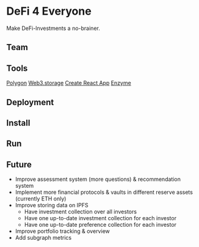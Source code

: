 # DeFi 4 Everyone

Make DeFi-Investments a no-brainer.

## Team

## Tools

[Polygon](https://polygon.technology/)
[Web3.storage](https://web3.storage)
[Create React App](https://create-react-app.dev/)
[Enzyme](https://enzyme.finance)

## Deployment

## Install

## Run

## Future

- Improve assessment system (more questions) & recommendation system
- Implement more financial protocols & vaults in different reserve assets (currently ETH only)
- Improve storing data on IPFS
  - Have investment collection over all investors
  - Have one up-to-date investment collection for each investor
  - Have one up-to-date preference collection for each investor
- Improve portfolio tracking & overview
- Add subgraph metrics
